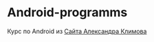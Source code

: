 # Android-programms
Курс по Android из [Сайта Александра Климова](http://developer.alexanderklimov.ru/android/)
